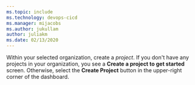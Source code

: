 ```yaml
---
ms.topic: include
ms.technology: devops-cicd
ms.manager: mijacobs
ms.author: jukullam
author: juliakm
ms.date: 02/13/2020
---
```


Within your selected organization, create a _project_. If you don't have any projects in your organization, you see a **Create a project to get started** screen. Otherwise, select the **Create Project** button in the upper-right corner of the dashboard.
